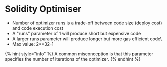 # Solidity Optimiser

* Number of optimizer runs is a trade-off between code size (deploy cost) and code execution cost
* A "runs" parameter of 1 will produce short but expensive code
* A larger runs parameter will produce longer but more gas efficient code\\
* Max value: 2\*\*32-1

{% hint style="info" %}
A common misconception is that this parameter specifies the number of iterations of the optimizer.&#x20;
{% endhint %}
